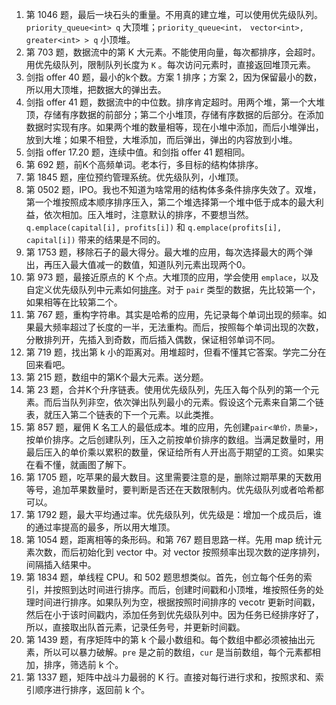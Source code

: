 1. 第 1046 题，最后一块石头的重量。不用真的建立堆，可以使用优先级队列。`priority_queue<int> q` 大顶堆；`priority_queue<int， vector<int>, greater<int> > q` 小顶堆。
2. 第 703 题，数据流中的第 K 大元素。不能使用向量，每次都排序，会超时。用优先级队列，限制队列长度为 `K` 。每次访问元素时，直接返回堆顶元素。
3. 剑指 offer 40 题，最小的k个数。方案 1 排序；方案 2，因为保留最小的数，所以用大顶堆，把数据大的弹出去。
4. 剑指 offer 41 题，数据流中的中位数。排序肯定超时。用两个堆，第一个大堆顶，存储有序数据的前部分；第二个小堆顶，存储有序数据的后部分。在添加数据时实现有序。如果两个堆的数量相等，现在小堆中添加，而后小堆弹出，放到大堆；如果不相登，大堆添加，而后弹出，弹出的内容放到小堆。
5. 剑指 offer 17.20 题，连续中值。和剑指 offer 41 题相同。
6. 第 692 题，前K个高频单词。老本行，多目标的结构体排序。
7. 第 1845 题，座位预约管理系统。优先级队列，小堆顶。
8. 第 0502 题，IPO。我也不知道为啥常用的结构体多条件排序失效了。双堆，第一个堆按照成本顺序排序压入，第二个堆选择第一个堆中低于成本的最大利益，依次相加。压入堆时，注意默认的排序，不要想当然。`q.emplace(capital[i], profits[i])` 和 `q.emplace(profits[i], capital[i])` 带来的结果是不同的。
9. 第 1753 题，移除石子的最大得分。最大堆的应用，每次选择最大的两个弹出，再压入最大值减一的数值，知道队列元素出现两个0。
10. 第 973 题，最接近原点的 K 个点。大堆顶的应用，学会使用 `emplace`，以及自定义优先级队列中元素如何[排序](https://www.cnblogs.com/huashanqingzhu/p/11040390.html)。对于 `pair` 类型的数据，先比较第一个，如果相等在比较第二个。
11. 第 767 题，重构字符串。其实是哈希的应用，先记录每个单词出现的频率。如果最大频率超过了长度的一半，无法重构。而后，按照每个单词出现的次数，分散排列开，先插入到奇数，而后插入偶数，保证相邻单词不同。
12. 第 719 题，找出第 k 小的距离对。用堆超时，但看不懂其它答案。学完二分在回来看吧。
13. 第 215 题，数组中的第K个最大元素。送分题。
14. 第 23 题，合并K个升序链表。使用优先级队列，先压入每个队列的第一个元素。而后当队列非空，依次弹出队列最小的元素。假设这个元素来自第二个链表，就压入第二个链表的下一个元素。以此类推。
15. 第 857 题，雇佣 K 名工人的最低成本。堆的应用，先创建`pair<单价，质量>`，按单价排序。之后创建队列，压入之前按单价排序的数组。当满足数量时，用最后压入的单价乘以累积的数量，保证给所有人开出高于期望的工资。如果实在看不懂，就画图了解下。
16. 第 1705 题，吃苹果的最大数目。这里需要注意的是，删除过期苹果的天数用等号，追加苹果数量时，要判断是否还在天数限制内。优先级队列或者哈希都可以。
17. 第 1792 题，最大平均通过率。优先级队列，优先级是：增加一个成员后，谁的通过率提高的最多，所以用大堆顶。
18. 第 1054 题，距离相等的条形码。和第 767 题目思路一样。先用 map 统计元素次数，而后初始化到 vector 中。对 vector 按照频率出现次数的逆序排列，间隔插入结果中。
19. 第 1834 题，单线程 CPU。和 502 题思想类似。首先，创立每个任务的索引，并按照到达时间进行排序。而后，创建时间戳和小顶堆，堆按照任务的处理时间进行排序。如果队列为空，根据按照时间排序的 vecotr 更新时间戳，然后在小于该时间戳内，添加任务到优先级队列中。因为任务已经排序好了，所以，直接取出队首元素，记录任务号，并更新时间戳。
20. 第 1439 题，有序矩阵中的第 k 个最小数组和。每个数组中都必须被抽出元素，所以可以暴力破解。`pre` 是之前的数组，`cur` 是当前数组，每个元素都相加，排序，筛选前 k 个。
21. 第 1337 题，矩阵中战斗力最弱的 K 行。直接对每行进行求和，按照求和、索引顺序进行排序，返回前 k 个。